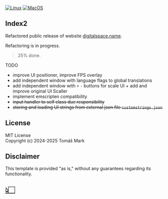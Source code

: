[![Linux](https://github.com/tomasmark79/index2Free/actions/workflows/linux.yml/badge.svg)](https://github.com/tomasmark79/index2Free/actions/workflows/linux.yml)
[![MacOS](https://github.com/tomasmark79/index2Free/actions/workflows/macos.yml/badge.svg)](https://github.com/tomasmark79/index2Free/actions/workflows/macos.yml)
<!-- [![Windows](https://github.com/tomasmark79/index2Free/actions/workflows/windows.yml/badge.svg)](https://github.com/tomasmark79/index2Free/actions/workflows/windows.yml)   -->

## Index2

Refactored public release of website [digitalspace.name](https://digitalspace.name).  

Refactoring is in progress.  
> 25% done.  

TODO

- improve UI positioner, improve FPS overlay
- add independent window with language flags to global translations
- add independent window with `+` `-` buttons for scale UI + add and improve original UI Scaller
- implement emscripten compatibility
- ~~input handler to self class due responsibility~~
- ~~storing and loading UI strings from external json file `customstrings.json`~~


## License

MIT License  
Copyright (c) 2024-2025 Tomáš Mark

## Disclaimer

This template is provided "as is," without any guarantees regarding its functionality.

[👆🏻](#index2Free)
---